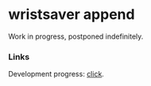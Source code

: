 # wristsaver append

Work in progress, postponed indefinitely.

### Links

Development progress: [click](https://gggrv.github.io/something/2022/05/17/devinfo-wristsaver/#development-status).
